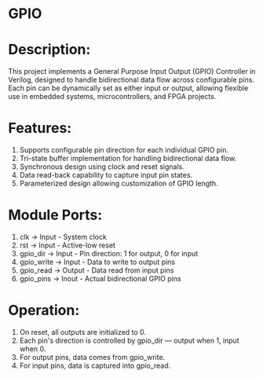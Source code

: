 # GPIO

# Description:
This project implements a General Purpose Input Output (GPIO) Controller in Verilog, designed to handle bidirectional data flow across configurable pins. Each pin can be dynamically set as either input or output, allowing flexible use in embedded systems, microcontrollers, and FPGA projects.

# Features:
1. Supports configurable pin direction for each individual GPIO pin.
2. Tri-state buffer implementation for handling bidirectional data flow.
3. Synchronous design using clock and reset signals.
4. Data read-back capability to capture input pin states.
5. Parameterized design allowing customization of GPIO length.

# Module Ports:
1. clk -> Input - System clock
2. rst ->	Input	- Active-low reset
3. gpio_dir	-> Input	- Pin direction: 1 for output, 0 for input
4. gpio_write	-> Input - Data to write to output pins
5. gpio_read	-> Output	- Data read from input pins
6. gpio_pins	-> Inout	- Actual bidirectional GPIO pins

# Operation:
1. On reset, all outputs are initialized to 0.
2. Each pin's direction is controlled by gpio_dir — output when 1, input when 0.
3. For output pins, data comes from gpio_write.
4. For input pins, data is captured into gpio_read.
